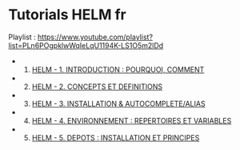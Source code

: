 # Tutorials HELM fr

Playlist : https://www.youtube.com/playlist?list=PLn6POgpklwWqIeLqU1194K-LS1O5m2lDd

- 1. [HELM - 1. INTRODUCTION : POURQUOI, COMMENT](https://www.youtube.com/watch?v=DuVxSs6ZoRA)
- 2. [HELM - 2. CONCEPTS ET DEFINITIONS](https://www.youtube.com/watch?v=McT5uhmXTB0)
- 3. [HELM - 3. INSTALLATION & AUTOCOMPLETE/ALIAS](https://www.youtube.com/watch?v=48DIOpP1SlA)
- 4. [HELM - 4. ENVIRONNEMENT : REPERTOIRES ET VARIABLES](https://www.youtube.com/watch?v=CHyjKYcS5xg)
- 5. [HELM - 5. DEPOTS : INSTALLATION ET PRINCIPES](https://www.youtube.com/watch?v=ZxkjztdgVzo)

